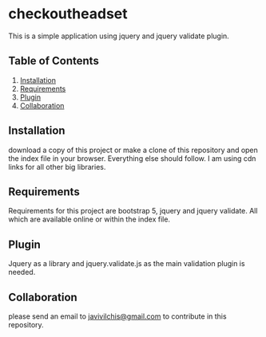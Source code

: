 # checkoutheadset
This is a simple application using jquery and jquery validate plugin.

## Table of Contents
1. [Installation](#Installation)
2. [Requirements](#Requirements)
3. [Plugin](#Plugin)
4. [Collaboration](#collaboration)


## Installation
download a copy of this project or make a clone of this repository and open the index file in your browser. Everything else should follow. I am using cdn links for all other big libraries.

## Requirements
Requirements for this project are bootstrap 5, jquery and jquery validate. All which are available online or within the index file.

## Plugin
Jquery as a library and jquery.validate.js as the main validation plugin is needed.

## Collaboration
please send an email to javivilchis@gmail.com to contribute in this repository.
